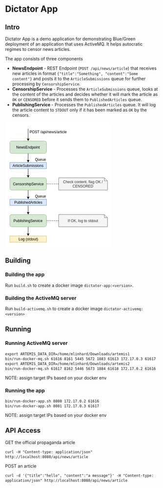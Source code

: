 # Dictator App

## Intro

Dictator App is a demo application for demonstrating Blue/Green deployment of an application that uses ActiveMQ. 
It helps autocratic regimes to censor news articles.

The app consists of three components

- **NewsEndpoint** - REST Endpoint (`POST /api/news/article`) that receives new articles in format `{"title":"Something", "content":"Some content"}`
  and posts it to the `ArticleSubmissions` queue for further processing by `CensorshipService`.
- **CensorshipService** - Processes the `ArticleSubmissions` queue, looks at the content of the articles and decides whether it will mark the
  article as `OK` or `CENSORED` before it sends them to `PublishedArticles` queue.
- **PublishingService** - Processes the `PublishedArticles` queue. It will log the article content to `STDOUT` only if it has been marked as `OK` by the censors.

![docs/img/dictator-app.png|](docs/img/dictator-app.png)

## Building

### Building the app

Run `build.sh` to create a docker image `dictator-app:<version>`.

### Building the ActiveMQ server

Run `build-activemq.sh` to create a docker image `dictator-activemq:<version>`

## Running

### Running ActiveMQ server

```
export ARTEMIS_DATA_DIR=/home/mlinhard/Downloads/artemis1
bin/run-docker-mq.sh 61616 8161 5445 5672 1883 61613 172.17.0.3 61617
export ARTEMIS_DATA_DIR=/home/mlinhard/Downloads/artemis2
bin/run-docker-mq.sh 61617 8162 5446 5673 1884 61618 172.17.0.2 61616
```

NOTE: assign target IPs based on your docker env

### Running the app

```
bin/run-docker-app.sh 8080 172.17.0.2 61616
bin/run-docker-app.sh 8081 172.17.0.3 61617
```

NOTE: assign target IPs based on your docker env

## API Access

GET the official propaganda article

```
curl -H "Content-type: application/json" http://localhost:8080/api/news/article
```

POST an article

```
curl -d '{"title":"hello", "content":"a message"}' -H "Content-type: application/json" http://localhost:8080/api/news/article
```

